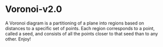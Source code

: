 # Voronoi-v2.0
A Voronoi diagram is a partitioning of a plane into regions based on distances to a specific set of points. Each region corresponds to a point, called a seed, and consists of all the points closer to that seed than to any other.  Enjoy!
